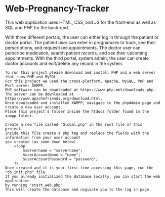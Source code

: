 # Web-Pregnancy-Tracker

This web application uses HTML, CSS, and JS for the front-end as well as SQL and PHP for the back-end. 

With three different portals, the user can either log in through the patient or doctor portal. The patient user can enter in pregnancies to track, see their perscriptions, and request/see appointments. The doctor user can perscribe medication, search patient records, and see their upcoming appointments. With the third portal, system admin, the user can create doctor accounts and edit/delete any record in the system.

```
To run this project please download and install PHP and a web server that runs PHP and MySQL.
For this project we used the cross-platform, Apache, MySQL, PHP and Perl server XAMPP.
PHP software can be downloaded at https://www.php.net/downloads.php.
The server can be downloaded at https://www.apachefriends.org/download.html.
Once downloaded and installed XAMPP, navigate to the phpAdmin page and create a new user account.
Place this project's folder inside the htdocs folder found in the xampp folder.

Create a new file called "Global.php" in the root file of this project.
Inside this file create a php tag and replace the fields with the information from your user account
you created (as seen down below).
    <?php
        $servername = "servername";
        $userAccountName = "name";
        $userAccountPassword = "password";
    ?>
Once created and it is your first time accessing this page, run the "db_init.php" file.
If you already initialized the database locally, you can start the web application
by running "start_web.php"
This will create the database and nagivate you to the log in page.
```